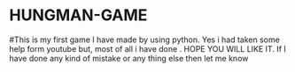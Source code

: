 # HUNGMAN-GAME
#This is my first game I have made by using python.
Yes i had taken some help form youtube but, most of all i have done .
HOPE YOU WILL LIKE IT.
If I have done any kind of mistake or any thing else then let me know 
